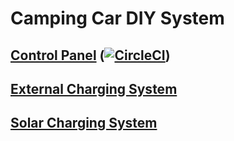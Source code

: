 # Camping Car DIY System

## [Control Panel](control-panel#readme) ([![CircleCI](https://dl.circleci.com/status-badge/img/gh/FC-Consulting/camping-car-diy-system/tree/main.svg?style=svg)](https://dl.circleci.com/status-badge/redirect/gh/FC-Consulting/camping-car-diy-system/tree/main))
## [External Charging System](external-charging-system#readme)
## [Solar Charging System](solar-charging-system#readme)
